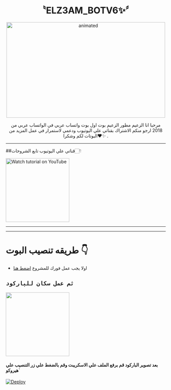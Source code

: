 

<h1 align="center">〝ELZ3AM_BOTV6✨〞<br></h1>
<p align="center">
<img src="https://telegra.ph/file/86f4d8e6bfb7ba044994f.jpg" alt="animated" width="500" height="300" />
</p>

<p align="center">
مرحبا انا الزعيم مطور الزعيم بوت اول بوت واتساب عربي في الواتساب عربي من 2018 ارجو منكم الاشتراك بقناتي علي اليوتيوب ودعمي لاستمرار في عمل المزيد من البوتات لكم وشكرا❤✨ 
.
</p>



---
##قناتي علي اليوتيوب تابع الشروحات👇🏻

<a href="https://youtube.com/@ABDALLAH_MOHAMED"><img src="https://i.ibb.co/hsGYWms/116-1161192-podcast-subscribe-listen-button-youtube-sign-hd-png.png" alt="Watch tutorial on YouTube" border="0"  width="200"></a>

------


-------
# طريقه تنصيب البوت 👇

- اولا يجب عمل فورك للمشروع [اضغط هنا](https://github.com/Sjshskdhd/BOT_ELGAZARV6/tree/main)

## `ثم عمل سكان للباركود`
<a href="https://BOT-ELGAZAR-QR.lsydlsyd3.repl.co/"><img src="https://repl.it/badge/github/quiec/whatsAlfa" width="200" />
</a>
#### بعد تصوير الباركود قم برفع الملف علي الاسكريبت وقم بالضغط علي زر التنصيب علي هيروكو`

[![Deploy](https://www.herokucdn.com/deploy/button.svg)](?)
